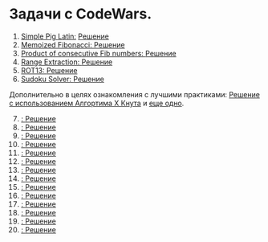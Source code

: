 # Задачи с CodeWars.

1. [Simple Pig Latin:](https://www.codewars.com/kata/520b9d2ad5c005041100000f/train/python)
[Решение](https://github.com/192117/CodeWarsProject/blob/master/SimplePigLatin.py)
2. [Memoized Fibonacci: ](https://www.codewars.com/kata/529adbf7533b761c560004e5/train/python)
[Решение](https://github.com/192117/CodeWarsProject/blob/master/MemoizedFibonacci.py)
3. [Product of consecutive Fib numbers: ](https://www.codewars.com/kata/5541f58a944b85ce6d00006a/train/python)
[Решение](https://github.com/192117/CodeWarsProject/blob/master/Product_of_consecutive_Fib_numbers.py)
4. [Range Extraction: ](https://www.codewars.com/kata/51ba717bb08c1cd60f00002f/train/python)
[Решение](https://github.com/192117/CodeWarsProject/blob/master/Range_Extraction.py)
5. [ROT13: ](https://www.codewars.com/kata/52223df9e8f98c7aa7000062/train/python)
[Решение](https://github.com/192117/CodeWarsProject/blob/master/ROT13.py)
6. [Sudoku Solver: ](https://www.codewars.com/kata/5296bc77afba8baa690002d7/train/python)
[Решение](https://github.com/192117/CodeWarsProject/blob/master/Sudoku_Solver.py) 

Дополнительно в целях ознакомления с лучшими практиками: 
[Решение с использованием Алгортима Х Кнута](https://github.com/192117/CodeWarsProject/blob/master/sudokuDance_best.py) и 
[еще одно](https://github.com/192117/CodeWarsProject/blob/master/sudokuDance_OOP_best.py).

7. [: ]()
[Решение]()
8. [: ]()
[Решение]()
9. [: ]()
[Решение]()
10. [: ]()
[Решение]()
11. [: ]()
[Решение]()
12. [: ]()
[Решение]()
13. [: ]()
[Решение]()
14. [: ]()
[Решение]()
15. [: ]()
[Решение]()
16. [: ]()
[Решение]()
17. [: ]()
[Решение]()
18. [: ]()
[Решение]()
19. [: ]()
[Решение]()
20. [: ]()
[Решение]()
